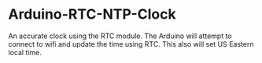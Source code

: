 # Arduino-RTC-NTP-Clock
An accurate clock using the RTC module. The Arduino will attempt to connect to wifi and update the time using RTC. This also will set US Eastern local time.
